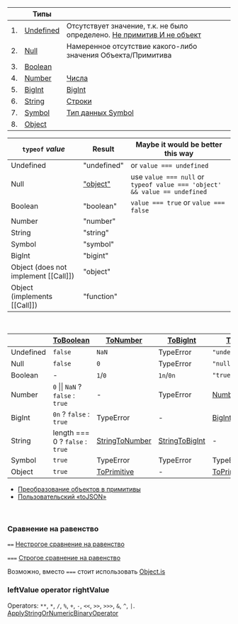 
|    | Типы                                                                                                                              |                                                                                                                             |
|----|-----------------------------------------------------------------------------------------------------------------------------------|-----------------------------------------------------------------------------------------------------------------------------|
| 1. | [Undefined](https://tc39.es/ecma262/multipage/ecmascript-data-types-and-values.html#sec-ecmascript-language-types-undefined-type) | Отсутствует значение, т.к. не было определено. [Не примитив И не объект](https://2ality.com/2013/05/history-undefined.html) | 
| 2. | [Null](https://tc39.es/ecma262/multipage/ecmascript-data-types-and-values.html#sec-ecmascript-language-types-null-type)           | Намеренное отсутствие какого-либо значения Объекта/Примитива                                                                | 
| 3. | [Boolean](https://tc39.es/ecma262/multipage/ecmascript-data-types-and-values.html#sec-ecmascript-language-types-boolean-type)     |                                                                                                                             | 
| 4. | [Number](https://tc39.es/ecma262/multipage/ecmascript-data-types-and-values.html#sec-ecmascript-language-types-number-type)       | [Числа](https://learn.javascript.ru/number)                                                                                 | 
| 5. | [BigInt](https://tc39.es/ecma262/multipage/ecmascript-data-types-and-values.html#sec-ecmascript-language-types-bigint-type)       | [BigInt](https://learn.javascript.ru/bigint)                                                                                | 
| 6. | [String](https://tc39.es/ecma262/multipage/ecmascript-data-types-and-values.html#sec-ecmascript-language-types-string-type)       | [Строки](https://learn.javascript.ru/string)                                                                                | 
| 7. | [Symbol](https://tc39.es/ecma262/multipage/ecmascript-data-types-and-values.html#sec-ecmascript-language-types-symbol-type)       | [Тип данных Symbol](https://learn.javascript.ru/symbol)                                                                     | 
| 8. | [Object](https://tc39.es/ecma262/multipage/ecmascript-data-types-and-values.html#sec-object-type)                                 |                                                                                                                             | 
  
| `typeof` *value*                     | Result                                                  | Maybe it would be better this way                                         |
|--------------------------------------|---------------------------------------------------------|---------------------------------------------------------------------------|
| Undefined                            | "undefined"                                             | or `value === undefined`                                                  |
| Null                                 | ["object"](https://2ality.com/2013/10/typeof-null.html) | use `value === null` or `typeof value === 'object' && value == undefined` |
| Boolean                              | "boolean"                                               | `value === true` or `value === false`                                     |
| Number                               | "number"                                                |
| String                               | "string"                                                |
| Symbol                               | "symbol"                                                |
| BigInt                               | "bigint"                                                |
| Object (does not implement [[Call]]) | "object"                                                |
| Object (implements [[Call]])         | "function"                                              |
<br/>

|           | [ToBoolean](https://tc39.es/ecma262/multipage/abstract-operations.html#sec-toboolean) | [ToNumber](https://tc39.es/ecma262/multipage/abstract-operations.html#sec-tonumber)             | [ToBigInt](https://tc39.es/ecma262/multipage/abstract-operations.html#sec-tobigint)                        | [ToString](https://tc39.es/ecma262/multipage/abstract-operations.html#sec-tostring)                                           | [ToObject](https://tc39.es/ecma262/multipage/abstract-operations.html#sec-toobject)                                |
|-----------|---------------------------------------------------------------------------------------|-------------------------------------------------------------------------------------------------|------------------------------------------------------------------------------------------------------------|-------------------------------------------------------------------------------------------------------------------------------|--------------------------------------------------------------------------------------------------------------------|
| Undefined | `false`                                                                               | `NaN`                                                                                           | TypeError                                                                                                  | `"undefined"`                                                                                                                 | TypeError                                                                                                          |
| Null      | `false`                                                                               | `0`                                                                                             | TypeError                                                                                                  | `"null"`                                                                                                                      | TypeError                                                                                                          |
| Boolean   | -                                                                                     | `1`/`0`                                                                                         | `1n`/`0n`                                                                                                  | `"true"/"false"`                                                                                                              | [Boolean(value)](https://tc39.es/ecma262/multipage/fundamental-objects.html#sec-boolean-constructor-boolean-value) |
| Number    | `0` &#124;&#124; `NaN` ? `false` : `true`                                             | -                                                                                               | TypeError                                                                                                  | [Number::toString](https://tc39.es/ecma262/multipage/ecmascript-data-types-and-values.html#sec-numeric-types-number-tostring) | [Number(value)](https://tc39.es/ecma262/multipage/numbers-and-dates.html#sec-number-constructor-number-value)      |
| BigInt    | `0n` ? `false` : `true`                                                               | TypeError                                                                                       | -                                                                                                          | [BigInt::toString](https://tc39.es/ecma262/multipage/ecmascript-data-types-and-values.html#sec-numeric-types-bigint-tostring) | [BigInt(value)](https://tc39.es/ecma262/multipage/numbers-and-dates.html#sec-bigint-constructor-number-value)      |
| String    | length === 0 ? `false` : `true`                                                       | [StringToNumber](https://tc39.es/ecma262/multipage/abstract-operations.html#sec-stringtonumber) | [StringToBigInt](https://tc39.es/ecma262/multipage/abstract-operations.html#sec-stringtobigint)            | -                                                                                                                             | [String(value)](https://tc39.es/ecma262/multipage/text-processing.html#sec-string-constructor-string-value)        |
| Symbol    | `true`                                                                                | TypeError                                                                                       | TypeError                                                                                                  | TypeError                                                                                                                     | [Symbol(description)](https://tc39.es/ecma262/multipage/fundamental-objects.html#sec-symbol-description)           |
| Object    | `true`                                                                                | [ToPrimitive](https://tc39.es/ecma262/multipage/abstract-operations.html#sec-toprimitive)       | -                                                                                                          | [ToPrimitive](https://tc39.es/ecma262/multipage/abstract-operations.html#sec-toprimitive)                                     | -                                                                                                                  |

- [Преобразование объектов в примитивы](https://learn.javascript.ru/object-toprimitive)
- [Пользовательский «toJSON»](https://learn.javascript.ru/json#polzovatelskiy-tojson)
<br/>
  
### Сравнение на равенство

`==` [Нестрогое сравнение на равенство](https://tc39.es/ecma262/multipage/abstract-operations.html#sec-islooselyequal)

`===` [Строгое сравнение на равенство](https://tc39.es/ecma262/multipage/abstract-operations.html#sec-isstrictlyequal)

Возможно, вместо `===` стоит использовать [Object.is](https://tc39.es/ecma262/multipage/fundamental-objects.html#sec-object.is)

### leftValue operator rightValue 

Operators: `**`, `*`, `/`, `%`, `+`, `-`, `<<`, `>>`, `>>>`, `&`, `^`, `|`.  
[ApplyStringOrNumericBinaryOperator](https://tc39.es/ecma262/multipage/ecmascript-language-expressions.html#sec-applystringornumericbinaryoperator)
